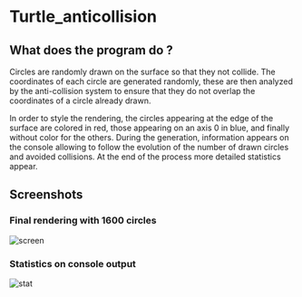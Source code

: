 # Turtle_anticollision

## What does the program do ?
Circles are randomly drawn on the surface so that they not collide. The coordinates of each circle are generated randomly, these are then analyzed by the anti-collision system to ensure that they do not overlap the coordinates of a circle already drawn. 

In order to style the rendering, the circles appearing at the edge of the surface are colored in red, those appearing on an axis 0 in blue, and finally without color for the others. During the generation, information appears on the console allowing to follow the evolution of the number of drawn circles and avoided collisions. At the end of the process more detailed statistics appear.

## Screenshots
### Final rendering with 1600 circles
![screen](https://user-images.githubusercontent.com/11463619/97209438-a08fc800-17bc-11eb-8aca-95f65097960b.png)

### Statistics on console output
![stat](https://user-images.githubusercontent.com/11463619/97209911-2e6bb300-17bd-11eb-82a7-469ad00d95fe.png)
